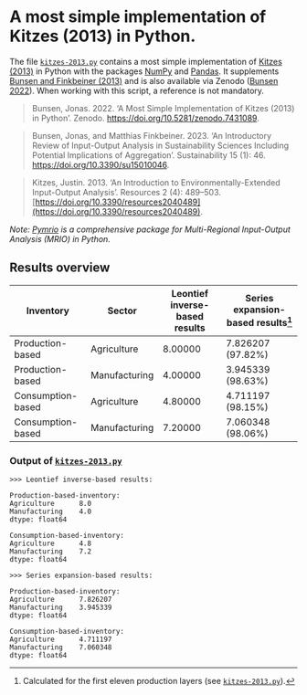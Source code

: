 # A most simple implementation of Kitzes (2013) in Python.

The file [`kitzes-2013.py`](kitzes-2013.py) contains a most simple implementation of [Kitzes (2013)](https://doi.org/10.3390/resources2040489) in Python with the packages [NumPy](https://numpy.org/) and [Pandas](https://pandas.pydata.org/). It supplements [Bunsen and Finkbeiner (2013)](https://doi.org/10.3390/su15010046) and is also available via Zenodo ([Bunsen 2022](https://doi.org/10.5281/zenodo.7431089)). When working with this script, a reference is not mandatory.

> Bunsen, Jonas. 2022. ‘A Most Simple Implementation of Kitzes (2013) in Python’. Zenodo. https://doi.org/10.5281/zenodo.7431089.

> Bunsen, Jonas, and Matthias Finkbeiner. 2023. ‘An Introductory Review of Input-Output Analysis in Sustainability Sciences Including Potential Implications of Aggregation’. Sustainability 15 (1): 46. https://doi.org/10.3390/su15010046.

> Kitzes, Justin. 2013. ‘An Introduction to Environmentally-Extended Input-Output Analysis’. Resources 2 (4): 489–503. [https://doi.org/10.3390/resources2040489](https://doi.org/10.3390/resources2040489).

_Note: [Pymrio](https://github.com/konstantinstadler/pymrio) is a comprehensive package for Multi-Regional Input-Output Analysis (MRIO) in Python._

## Results overview

| Inventory           | Sector        | Leontief inverse-based results | Series expansion-based results[^1] |
|---------------------|---------------|--------------------------------|------------------------------------|
| Production-based    | Agriculture   | 8.00000                        | 7.826207 (97.82%)                  |
| Production-based    | Manufacturing | 4.00000                        | 3.945339 (98.63%)                  |
| Consumption-based   | Agriculture   | 4.80000                        | 4.711197 (98.15%)                  |
| Consumption-based   | Manufacturing | 7.20000                        | 7.060348 (98.06%)                  |

### Output of [`kitzes-2013.py`](kitzes-2013.py)

```Txt
>>> Leontief inverse-based results:

Production-based-inventory:
Agriculture      8.0
Manufacturing    4.0
dtype: float64

Consumption-based-inventory:
Agriculture      4.8
Manufacturing    7.2
dtype: float64

>>> Series expansion-based results:

Production-based-inventory:
Agriculture      7.826207
Manufacturing    3.945339
dtype: float64

Consumption-based-inventory:
Agriculture      4.711197
Manufacturing    7.060348
dtype: float64
```

[^1]: Calculated for the first eleven production layers (see [`kitzes-2013.py`](kitzes-2013.py)).